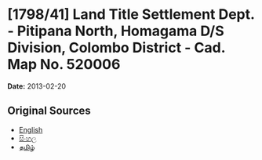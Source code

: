 # [1798/41] Land Title Settlement Dept. - Pitipana North, Homagama D/S Division, Colombo District - Cad. Map No. 520006

**Date:** 2013-02-20

## Original Sources

- [English](https://documents.gov.lk/view/extra-gazettes/2013/2/1798-41_E.pdf)
- [සිංහල](https://documents.gov.lk/view/extra-gazettes/2013/2/1798-41_S.pdf)
- [தமிழ்](https://documents.gov.lk/view/extra-gazettes/2013/2/1798-41_T.pdf)
